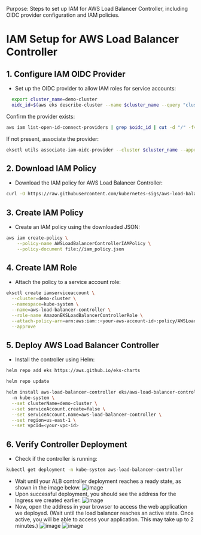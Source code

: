 Purpose: Steps to set up IAM for AWS Load Balancer Controller, including OIDC provider configuration and IAM policies.

# IAM Setup for AWS Load Balancer Controller

## 1. Configure IAM OIDC Provider
- Set up the OIDC provider to allow IAM roles for service accounts:

```bash
  export cluster_name=demo-cluster
  oidc_id=$(aws eks describe-cluster --name $cluster_name --query "cluster.identity.oidc.issuer" --output text | cut -d '/' -f 5)
```

Confirm the provider exists:

```bash
aws iam list-open-id-connect-providers | grep $oidc_id | cut -d "/" -f4
```
If not present, associate the provider:
```bash
eksctl utils associate-iam-oidc-provider --cluster $cluster_name --approve
```

## 2. Download IAM Policy
- Download the IAM policy for AWS Load Balancer Controller:

```bash
curl -O https://raw.githubusercontent.com/kubernetes-sigs/aws-load-balancer-controller/v2.5.4/docs/install/iam_policy.json
```

## 3. Create IAM Policy
- Create an IAM policy using the downloaded JSON:

```bash
aws iam create-policy \
    --policy-name AWSLoadBalancerControllerIAMPolicy \
    --policy-document file://iam_policy.json
```

## 4. Create IAM Role
- Attach the policy to a service account role:

```bash
eksctl create iamserviceaccount \
  --cluster=demo-cluster \
  --namespace=kube-system \
  --name=aws-load-balancer-controller \
  --role-name AmazonEKSLoadBalancerControllerRole \
  --attach-policy-arn=arn:aws:iam::<your-aws-account-id>:policy/AWSLoadBalancerControllerIAMPolicy \
  --approve
```

## 5. Deploy AWS Load Balancer Controller
- Install the controller using Helm:

```bash
helm repo add eks https://aws.github.io/eks-charts
```
```bash
helm repo update
```
```bash
helm install aws-load-balancer-controller eks/aws-load-balancer-controller \            
  -n kube-system \
  --set clusterName=demo-cluster \
  --set serviceAccount.create=false \
  --set serviceAccount.name=aws-load-balancer-controller \
  --set region=us-east-1 \
  --set vpcId=<your-vpc-id>
```

## 6. Verify Controller Deployment
- Check if the controller is running:

```bash
kubectl get deployment -n kube-system aws-load-balancer-controller
```
- Wait until your ALB controller deployment reaches a ready state, as shown in the image below.
![image](https://github.com/user-attachments/assets/ff078280-55ae-4cfe-b531-22084e169f03)
- Upon successful deployment, you should see the address for the Ingress we created earlier.
![image](https://github.com/user-attachments/assets/881c52ea-32b3-4f28-813a-8ec790041aed)
- Now, open the address in your browser to access the web application we deployed. (Wait until the load balancer reaches an active state. Once active, you will be able to access your application. This may take up to 2 minutes.)
![image](https://github.com/user-attachments/assets/43b7a7b3-b2f7-4ce8-804b-fab7ee5d47ef)
![image](https://github.com/user-attachments/assets/b52c5c66-7fbe-481f-b021-98e79c75125d)

